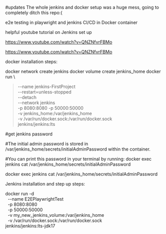 #updates The whole jenkins and docker setup was a huge mess, going to completely ditch this repo:(

e2e testing in playwright and jenkins CI/CD in Docker container

helpful youtube tutorial on Jenkins set up

https://www.youtube.com/watch?v=QNZNfvrFBMo

https://www.youtube.com/watch?v=QNZNfvrFBMo

docker installation steps:

docker network create jenkins
docker volume create jenkins_home
docker run \

> --name jenkins-FirstProject \
>  --restart=unless-stopped \
>  --detach \
>  --network jenkins \
>  -p 8080:8080 -p 50000:50000 \
>  -v jenkins_home:/var/jenkins_home \
>  -v /var/run/docker.sock:/var/run/docker.sock \
>  jenkins/jenkins:lts

#get jenkins password

#The initial admin password is stored in /var/jenkins_home/secrets/initialAdminPassword within the container.

#You can print this password in your terminal by running: docker exec jenkins cat /var/jenkins_home/secrets/initialAdminPassword

docker exec jenkins cat /var/jenkins_home/secrets/initialAdminPassword

Jenkins installation and step up steps:

docker run -d \
  --name E2EPlaywrightTest \
  -p 8080:8080 \
  -p 50000:50000 \
  -v my_new_jenkins_volume:/var/jenkins_home \
  -v /var/run/docker.sock:/var/run/docker.sock \
 jenkins/jenkins:lts-jdk17
